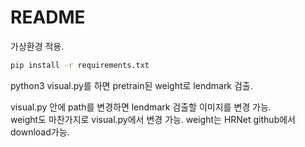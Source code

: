# README
 
가상환경 적용.  
````bash
pip install -r requirements.txt
````

python3 visual.py를 하면 pretrain된 weight로 lendmark 검출.  

visual.py 안에 path를 변경하면 lendmark 검출할 이미지를 변경 가능.  
weight도 마찬가지로 visual.py에서 변경 가능.
weight는 HRNet github에서 download가능.